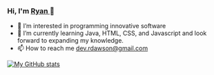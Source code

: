 ### Hi, I'm <a href="https://www.linkedin.com/in/ryan-dawson-558123192/"> Ryan </a> 👋

- 👀 I’m interested in programming innovative software
- 🌱 I’m currently learning Java, HTML, CSS, and Javascript and look forward to expanding my knowledge.
- 📫 How to reach me dev.rdawson@gmail.com

[![My GitHub stats](https://github-readme-stats.vercel.app/api?username=rydaws)](https://github.com/anuraghazra/github-readme-stats)


<!---
rydaws/rydaws is a ✨ special ✨ repository because its `README.md` (this file) appears on your GitHub profile.
You can click the Preview link to take a look at your changes.
--->
